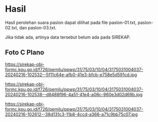 # Hasil

Hasil perolehan suara paslon dapat dilihat pada file paslon-01.txt, paslon-02.txt, dan paslon-03.txt.

Jika tidak ada, artinya data tersebut belum ada pada SIREKAP.

## Foto C Plano

https://sirekap-obj-formc.kpu.go.id/f726/pemilu/ppwp/31/75/03/10/04/3175031004037-20240216-102532--5f11c64e-afb0-41e3-bfcb-e758e5d591cd.jpg

https://sirekap-obj-formc.kpu.go.id/f726/pemilu/ppwp/31/75/03/10/04/3175031004037-20240216-102538--d8488f96-4a51-41e4-a08c-960e3d02d69b.jpg

https://sirekap-obj-formc.kpu.go.id/f726/pemilu/ppwp/31/75/03/10/04/3175031004037-20240216-102612--38d131c3-11b8-4ccd-a366-a71c9bb75c07.jpg
